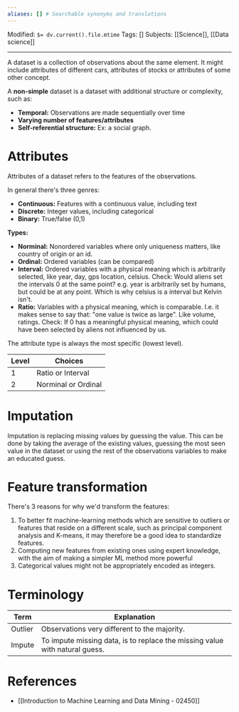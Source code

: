 ```yaml
---
aliases: [] # Searchable synonyms and translations
---
```

Modified: `$= dv.current().file.mtime`
Tags: []
Subjects: [[Science]], [[Data science]]
****

A dataset is a collection of observations about the same element. It might include attributes of different cars, attributes of stocks or attributes of some other concept.

A **non-simple** dataset is a dataset with additional structure or complexity, such as:
- **Temporal:** Observations are made sequentially over time
- **Varying number of features/attributes** 
- **Self-referential structure:** Ex: a social graph.

# Attributes
Attributes of a dataset refers to the features of the observations.

In general there's three genres:
- **Continuous:** Features with a continuous value, including text
- **Discrete:** Integer values, including categorical
- **Binary:** True/false (0,1)

**Types:**
- **Norminal:** Nonordered variables where only uniqueness matters, like country of origin or an id.
- **Ordinal:** Ordered variables (can be compared)
- **Interval:** Ordered variables with a physical meaning which is arbitrarily selected, like year, day, gps location, celsius.
  Check: Would aliens set the intervals 0 at the same point? e.g. year is arbitrarily set by humans, but could be at any point. Which is why celsius is a interval but Kelvin isn't.
- **Ratio:** Variables with a physical meaning, which is comparable. I.e. it makes sense to say that: "one value is twice as large". Like volume, ratings. 
  Check: If 0 has a meaningful physical meaning, which could have been selected by aliens not influenced by us.

The attribute type is always the most specific (lowest level).

| Level | Choices             |
| ----- | ------------------- |
| 1     | Ratio or Interval   |
| 2     | Norminal or Ordinal | 


# Imputation
Imputation is replacing missing values by guessing the value.
This can be done by taking the average of the existing values, guessing the most seen value in the dataset or using the rest of the observations variables to make an educated guess.

# Feature transformation
There's 3 reasons for why we'd transform the features:
1. To better fit machine-learning methods which are sensitive to outliers or features that reside on a different scale, such as principal component analysis and K-means, it may therefore be a good idea to standardize  features.
2. Computing new features from existing ones using expert knowledge, with the aim of making a simpler ML method more powerful
3. Categorical values might not be appropriately encoded as integers.


# Terminology
| Term    | Explanation                                                                |
| ------- | -------------------------------------------------------------------------- |
| Outlier | Observations very different to the majority.                               |
| Impute  | To impute missing data, is to replace the missing value with natural guess. | 

# References
- [[Introduction to Machine Learning and Data Mining - 02450]]